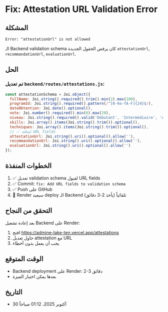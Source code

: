 # Fix: Attestation URL Validation Error

## المشكلة
```
Error: "attestationUrl" is not allowed
```

الـ Backend validation schema كان يرفض الحقول الجديدة `attestationUrl`, `recommandationUrl`, `evaluationUrl`.

## الحل

### تم تعديل `backend/routes/attestations.js`:

```javascript
const attestationSchema = Joi.object({
  fullName: Joi.string().required().trim().min(2).max(100),
  programId: Joi.string().required().pattern(/^[0-9a-fA-F]{24}$/),
  dateObtention: Joi.date().optional(),
  note: Joi.number().required().min(0).max(20),
  niveau: Joi.string().required().valid('Débutant', 'Intermédiaire', 'Avancé'),
  skills: Joi.array().items(Joi.string().trim()).optional(),
  techniques: Joi.array().items(Joi.string().trim()).optional(),
  // ✅ إضافة URL fields
  attestationUrl: Joi.string().uri().optional().allow(''),
  recommandationUrl: Joi.string().uri().optional().allow(''),
  evaluationUrl: Joi.string().uri().optional().allow('')
});
```

## الخطوات المنفذة

1. ✅ تعديل validation schema لقبول URL fields
2. ✅ Commit: `fix: Add URL fields to validation schema`
3. ✅ Push على GitHub
4. 🔄 Render سيعيد deploy الـ Backend تلقائياً (يأخذ 2-3 دقائق)

## التحقق من النجاح

بعد إعادة تشغيل Backend على Render:
1. افتح https://admine-lake-ten.vercel.app/attestations
2. حاول تعديل attestation مع URL
3. يجب أن يعمل بدون أخطاء

## الوقت المتوقع
- Backend deployment على Render: 2-3 دقائق
- بعدها يمكن اختبار الميزة

## التاريخ
- 30 أكتوبر 2025، 01:12 صباحاً
